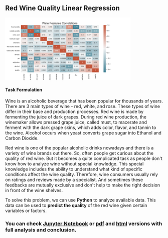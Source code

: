## Red Wine Quality Linear Regression

<img src='data/wine_heatmap.png' width=400>

#### Task Formulation
Wine is an alcoholic beverage that has been popular for thousands of years. There are 3 main types of wine - red, white, and rose. These types of wine differ in their base and production processes. Red wine is made by fermenting the juice of dark grapes. During red wine production, the winemaker allows pressed grape juice, called must, to macerate and ferment with the dark grape skins, which adds color, flavor, and tannin to the wine. Alcohol occurs when yeast converts grape sugar into Ethanol and Carbon Dioxide.

Red wine is one of the popular alcoholic drinks nowadays and there is a variety of wine brands out there. So, often people get curious about the quality of red wine. But it becomes a quite complicated task as people don't know how to analyze wine without special knowledge. This special knowledge includes the ability to understand what kind of specific conditions affect the wine quality. Therefore, wine consumers usually rely on ratings and reviews made by a specialist. And sometimes these feedbacks are mutually exclusive and don't help to make the right decision in front of the wine shelves.

To solve this problem, we can use __Python__ to analyze available data. This data can be used to __predict the quality__ of the red wine given certain variables or factors.

### You can check [Jupyter Notebook](red_wine_quality_prediction.ipynb) or [pdf](data/red_wine_quality_prediction.pdf) and [html](data/red_wine_quality_prediction.html) versions with full analysis and conclusion.
